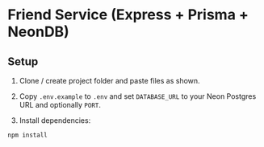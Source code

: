 # Friend Service (Express + Prisma + NeonDB)

## Setup

1. Clone / create project folder and paste files as shown.

2. Copy `.env.example` to `.env` and set `DATABASE_URL` to your Neon Postgres URL and optionally `PORT`.

3. Install dependencies:

```bash
npm install
```
